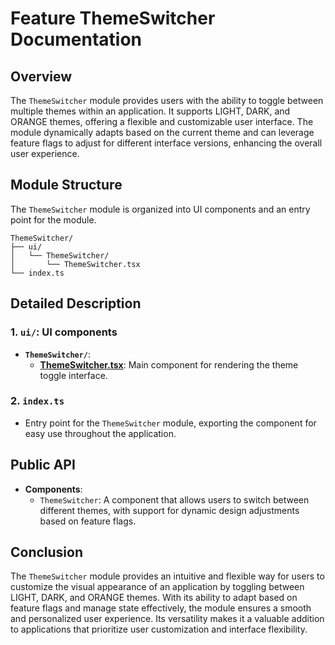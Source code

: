 # Feature ThemeSwitcher Documentation

## Overview

The `ThemeSwitcher` module provides users with the ability to toggle between multiple themes within an application. It supports LIGHT, DARK, and ORANGE themes, offering a flexible and customizable user interface. The module dynamically adapts based on the current theme and can leverage feature flags to adjust for different interface versions, enhancing the overall user experience.
## Module Structure

The `ThemeSwitcher`  module is organized into UI components and an entry point for the module.
```text
ThemeSwitcher/
├── ui/
│   └── ThemeSwitcher/
│       └── ThemeSwitcher.tsx
└── index.ts
```

## Detailed Description

### 1. `ui/`: UI components
- **`ThemeSwitcher/`**:
    - [**ThemeSwitcher.tsx**](./ui/ThemeSwitcher/README.md): Main component for rendering the theme toggle interface.

### 2. `index.ts`
- Entry point for the `ThemeSwitcher` module, exporting the  component for easy use throughout the application.

## Public API
- **Components**:
    - `ThemeSwitcher`: A component that allows users to switch between different themes, with support for dynamic design adjustments based on feature flags.
## Conclusion
The `ThemeSwitcher` module provides an intuitive and flexible way for users to customize the visual appearance of an application by toggling between LIGHT, DARK, and ORANGE themes. With its ability to adapt based on feature flags and manage state effectively, the module ensures a smooth and personalized user experience. Its versatility makes it a valuable addition to applications that prioritize user customization and interface flexibility.
